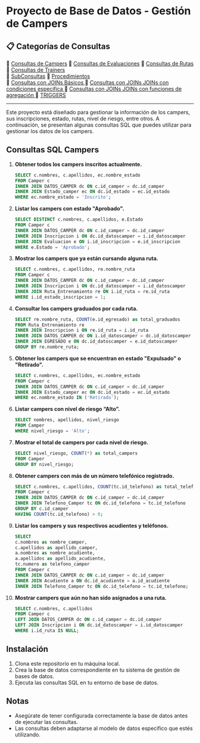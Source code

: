 # Proyecto de Base de Datos - Gestión de Campers


## 📋 Categorías de Consultas

🔹 [Consultas de Campers](Consultas\Consultas.MD)
🔹 [Consultas de Evaluaciones](Consultas\consultas2.MD) 
🔹 [Consultas de Rutas](Consultas\consultas3.MD) 
🔹 [Consultas de Trainers](Consultas\consultas4.MD)   
🔹 [SubConsultas](Consultas\subconsultas.md)
🔹 [Procedimientos](Consultas\Procedimientos.MD)      
🔹 [Consultas con JOINs Básicos ](Consultas\Joins.MD) 
🔹 [Consultas con JOINs JOINs con condiciones específica ](Consultas\Joins2.MD)
🔹 [Consultas con JOINs  JOINs con funciones de agregación ](Consultas\Joins3.MD) 
🔹 [TRIGGERS](bd\triggers.sql)  

---

Este proyecto está diseñado para gestionar la información de los campers, sus inscripciones, estado, rutas, nivel de riesgo, entre otros. A continuación, se presentan algunas consultas SQL que puedes utilizar para gestionar los datos de los campers.

## Consultas SQL Campers

1. **Obtener todos los campers inscritos actualmente.**
    ```sql
    SELECT c.nombres, c.apellidos, ec.nombre_estado
    FROM Camper c
    INNER JOIN DATOS_CAMPER dc ON c.id_camper = dc.id_camper
    INNER JOIN Estado_camper ec ON dc.id_estado = ec.id_estado
    WHERE ec.nombre_estado = 'Inscrito';
    ```
   
2. **Listar los campers con estado "Aprobado".**
    ```sql
    SELECT DISTINCT c.nombres, c.apellidos, e.Estado
    FROM Camper c
    INNER JOIN DATOS_CAMPER dc ON c.id_camper = dc.id_camper
    INNER JOIN Inscripcion i ON dc.id_datoscamper = i.id_datoscamper
    INNER JOIN Evaluacion e ON i.id_inscripcion = e.id_inscripcion
    WHERE e.Estado = 'Aprobado';
    ```

3. **Mostrar los campers que ya están cursando alguna ruta.**
    ```sql
   SELECT c.nombres, c.apellidos, re.nombre_ruta
    FROM Camper c
    INNER JOIN DATOS_CAMPER dc ON c.id_camper = dc.id_camper
    INNER JOIN Inscripcion i ON dc.id_datoscamper = i.id_datoscamper
    INNER JOIN Ruta_Entrenamiento re ON i.id_ruta = re.id_ruta
    WHERE i.id_estado_inscripcion = 1;
    ```

4. **Consultar los campers graduados por cada ruta.**
    ```sql
    SELECT re.nombre_ruta, COUNT(e.id_egresado) as total_graduados
    FROM Ruta_Entrenamiento re
    INNER JOIN Inscripcion i ON re.id_ruta = i.id_ruta
    INNER JOIN DATOS_CAMPER dc ON i.id_datoscamper = dc.id_datoscamper
    INNER JOIN EGRESADO e ON dc.id_datoscamper = e.id_datoscamper
    GROUP BY re.nombre_ruta;
    ```

5. **Obtener los campers que se encuentran en estado "Expulsado" o "Retirado".**
    ```sql
   SELECT c.nombres, c.apellidos, ec.nombre_estado
    FROM Camper c
    INNER JOIN DATOS_CAMPER dc ON c.id_camper = dc.id_camper
    INNER JOIN Estado_camper ec ON dc.id_estado = ec.id_estado
    WHERE ec.nombre_estado IN ('Retirado');
    ```

6. **Listar campers con nivel de riesgo “Alto”.**
    ```sql
    SELECT nombres, apellidos, nivel_riesgo
    FROM Camper
    WHERE nivel_riesgo = 'Alto';
    ```

7. **Mostrar el total de campers por cada nivel de riesgo.**
    ```sql
    SELECT nivel_riesgo, COUNT(*) as total_campers
    FROM Camper
    GROUP BY nivel_riesgo;
    ```

8. **Obtener campers con más de un número telefónico registrado.**
    ```sql
    SELECT c.nombres, c.apellidos, COUNT(tc.id_telefono) as total_telefonos
    FROM Camper c
    INNER JOIN DATOS_CAMPER dc ON c.id_camper = dc.id_camper
    INNER JOIN Telefono_Camper tc ON dc.id_telefono = tc.id_telefono
    GROUP BY c.id_camper
    HAVING COUNT(tc.id_telefono) > 0;
    ```

9. **Listar los campers y sus respectivos acudientes y teléfonos.**
    ```sql
    SELECT 
    c.nombres as nombre_camper, 
    c.apellidos as apellido_camper,
    a.nombres as nombre_acudiente,
    a.apellidos as apellido_acudiente,
    tc.numero as telefono_camper
    FROM Camper c
    INNER JOIN DATOS_CAMPER dc ON c.id_camper = dc.id_camper
    INNER JOIN Acudiente a ON dc.id_acudiente = a.id_acudiente
    INNER JOIN Telefono_Camper tc ON dc.id_telefono = tc.id_telefono;
    ```

10. **Mostrar campers que aún no han sido asignados a una ruta.**
    ```sql
    SELECT c.nombres, c.apellidos
    FROM Camper c
    LEFT JOIN DATOS_CAMPER dc ON c.id_camper = dc.id_camper
    LEFT JOIN Inscripcion i ON dc.id_datoscamper = i.id_datoscamper
    WHERE i.id_ruta IS NULL;
    ```

## Instalación

1. Clona este repositorio en tu máquina local.
2. Crea la base de datos correspondiente en tu sistema de gestión de bases de datos.
3. Ejecuta las consultas SQL en tu entorno de base de datos.

## Notas

- Asegúrate de tener configurada correctamente la base de datos antes de ejecutar las consultas.
- Las consultas deben adaptarse al modelo de datos específico que estés utilizando.

